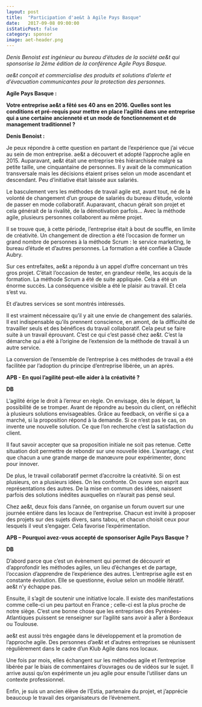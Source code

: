 ```yaml
---
layout: post
title:  "Participation d'ae&t à Agile Pays Basque"
date:   2017-09-08 09:00:00
isStaticPost: false
category: sponsor
image: aet-header.png
---
```


*Denis Benoist est ingénieur au bureau d’études de la société ae&t qui sponsorise la 2ème édition de la conférence Agile Pays Basque.*

*ae&t conçoit et commercialise des produits et solutions d’alerte et d’évacuation communicantes pour la protection des personnes.*

**Agile Pays Basque :** 

**Votre entreprise ae&t a fêté ses 40 ans en 2016. Quelles sont les conditions et pré-requis pour mettre en place l’agilité dans une entreprise qui a une certaine ancienneté et un mode de fonctionnement et de management traditionnel ?**

**Denis Benoist :** 

Je peux répondre à cette question en partant de l’expérience que j’ai vécue au sein de mon entreprise. ae&t a découvert et adopté l’approche agile en 2015. Auparavant, ae&t était une entreprise très hiérarchisée malgré sa petite taille, une cinquantaine de personnes. Il y avait de la communication transversale mais les décisions étaient prises selon un mode ascendant et descendant. Peu d’initiative était laissée aux salariés.

Le basculement vers les méthodes de travail agile est, avant tout, né de la volonté de changement d’un groupe de salariés du bureau d’étude, volonté de passer en mode collaboratif. Auparavant, chacun gérait son projet et cela générait de la rivalité, de la démotivation parfois… Avec la méthode agile, plusieurs personnes collaborent au même projet.

Il se trouve que, à cette période, l’entreprise était à bout de souffle, en limite de créativité. Un changement de direction a été l’occasion de former un grand nombre de personnes à la méthode Scrum : le service marketing, le bureau d’étude et d’autres personnes. La formation a été confiée à Claude Aubry. 

Sur ces entrefaites, ae&t a répondu à un appel d’offre concernant un très gros projet. C’était l’occasion de tester, en grandeur réelle, les acquis de la formation. La méthode Scrum a été de suite appliquée. Cela a été un énorme succès. La conséquence visible a été le plaisir au travail. Et cela s’est vu.

Et d’autres services se sont montrés intéressés.

Il est vraiment nécessaire qu’il y ait une envie de changement des salariés. Il est indispensable qu’ils prennent conscience, en amont, de la difficulté de travailler seuls et des bénéfices du travail collaboratif. Cela peut se faire suite à un travail éprouvant. C’est ce qui c’est passé chez ae&t. C’est la démarche qui a été à l’origine de l’extension de la méthode de travail à un autre service.

La conversion de l’ensemble de l’entreprise à ces méthodes de travail a été facilitée par l’adoption du principe d’entreprise libérée, un an après.

**APB - En quoi l’agilité peut-elle aider à la créativité ?**

**DB** 

L’agilité érige le droit à l’erreur en règle. On envisage, dès le départ, la possibilité de se tromper. Avant de répondre au besoin du client, on réfléchit à plusieurs solutions envisageables. Grâce au feedback, on vérifie si ça a marché, si la proposition répond à la demande. Si ce n’est pas le cas, on invente une nouvelle solution. Ce que l’on recherche c’est la satisfaction du client.

Il faut savoir accepter que sa proposition initiale ne soit pas retenue. Cette situation doit permettre de rebondir sur une nouvelle idée.
L’avantage, c’est que chacun a une grande marge de manœuvre pour expérimenter, donc pour innover.

De plus, le travail collaboratif permet d’accroitre la créativité. Si on est plusieurs, on a plusieurs idées. On les confronte. On ouvre son esprit aux représentations des autres. De la mise en commun des idées, naissent parfois des solutions inédites auxquelles on n’aurait pas pensé seul.

Chez ae&t, deux fois dans l’année, on organise un forum ouvert sur une journée entière dans les locaux de l’entreprise. Chacun est invité à proposer des projets sur des sujets divers, sans tabou, et chacun choisit ceux pour lesquels il veut s’engager. Cela favorise l’expérimentation.

**APB – Pourquoi avez-vous accepté de sponsoriser Agile Pays Basque ?**

**DB** 

D’abord parce que c’est un évènement qui permet de découvrir et d’approfondir les méthodes agiles, un lieu d’échanges et de partage, l’occasion d’apprendre de l’expérience des autres. L’entreprise agile est en constante évolution. Elle se questionne, évolue selon un modèle itératif. ae&t n’y échappe pas.

Ensuite, il s’agit de soutenir une initiative locale. Il existe des manifestations comme celle-ci un peu partout en France ; celle-ci est la plus proche de notre siège. C’est une bonne chose que les entreprises des Pyrénées-Atlantiques puissent se renseigner sur l’agilité sans avoir à aller à Bordeaux ou Toulouse.

ae&t est aussi très engagée dans le développement et la promotion de l’approche agile. Des personnes d’ae&t et d’autres entreprises se réunissent régulièrement dans le cadre d’un Klub Agile dans nos locaux. 

Une fois par mois, elles échangent sur les méthodes agile et l’entreprise libérée par le biais de commentaires d’ouvrages ou de vidéos sur le sujet. Il arrive aussi qu’on expérimente un jeu agile pour ensuite l’utiliser dans un contexte professionnel.

Enfin, je suis un ancien élève de l’Estia, partenaire du projet, et j’apprécie beaucoup le travail des organisateurs de l’évènement.


